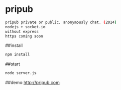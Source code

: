 # pripub
```sh
pripub private or public, anonymously chat. (2014)
nodejs + socket.io
without express
https coming soon
```


##install
```sh
npm install
```

##start
```sh
node server.js
```

##demo
http://pripub.com

